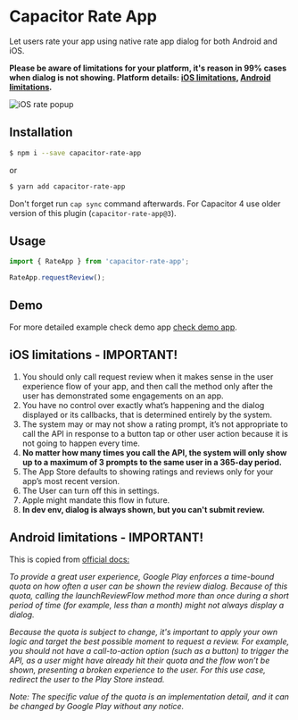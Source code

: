 # Capacitor Rate App

Let users rate your app using native rate app dialog for both Android and iOS.

**Please be aware of limitations for your platform, it's reason in 99% cases when dialog is not showing. Platform details: [iOS limitations](#ios-limitations---important), [Android limitations](#android-limitations---important).**

![iOS rate popup](https://i2.wp.com/9to5mac.com/wp-content/uploads/sites/6/2017/01/simulator-screen-shot-25-jan-2017-12-47-41.jpg?resize=800%2C0&quality=82&strip=all&ssl=1)

## Installation

```bash
$ npm i --save capacitor-rate-app
```

or

```bash
$ yarn add capacitor-rate-app
```

Don't forget run `cap sync` command afterwards. For Capacitor 4 use older version of this plugin (`capacitor-rate-app@3`).

## Usage

```js
import { RateApp } from 'capacitor-rate-app';

RateApp.requestReview();
```

## Demo

For more detailed example check demo app [check demo app](https://github.com/Nodonisko/rate-app-demo).

## iOS limitations - IMPORTANT!

1. You should only call request review when it makes sense in the user experience flow of your app, and then call the method only after the user has demonstrated some engagements on an app.
2. You have no control over exactly what’s happening and the dialog displayed or its callbacks, that is determined entirely by the system.
3. The system may or may not show a rating prompt, it’s not appropriate to call the API in response to a button tap or other user action because it is not going to happen every time.
4. **No matter how many times you call the API, the system will only show up to a maximum of 3 prompts to the same user in a 365-day period.**
5. The App Store defaults to showing ratings and reviews only for your app’s most recent version.
6. The User can turn off this in settings.
7. Apple might mandate this flow in future.
8. **In dev env, dialog is always shown, but you can't submit review.**

## Android limitations - IMPORTANT!

This is copied from [official docs:](https://developer.android.com/guide/playcore/in-app-review#quotas)

_To provide a great user experience, Google Play enforces a time-bound quota on how often a user can be shown the review dialog. Because of this quota, calling the launchReviewFlow method more than once during a short period of time (for example, less than a month) might not always display a dialog._

_Because the quota is subject to change, it's important to apply your own logic and target the best possible moment to request a review. For example, you should not have a call-to-action option (such as a button) to trigger the API, as a user might have already hit their quota and the flow won’t be shown, presenting a broken experience to the user. For this use case, redirect the user to the Play Store instead._

_Note: The specific value of the quota is an implementation detail, and it can be changed by Google Play without any notice._
